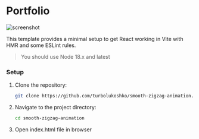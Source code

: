 # Portfolio

![screenshot](./src/assets/screenshot.png)

This template provides a minimal setup to get React working in Vite with HMR and some ESLint rules.

> You should use Node 18.x and latest

### Setup

1. Clone the repository:

   ```bash
   git clone https://github.com/turbolukoshko/smooth-zigzag-animation.git
   ```

2. Navigate to the project directory:

   ```bash
   cd smooth-zigzag-animation
   ```

3. Open index.html file in browser
